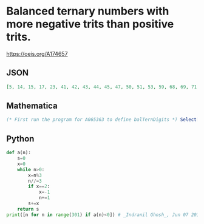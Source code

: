 # Balanced ternary numbers with more negative trits than positive trits\.
https://oeis.org/A174657
## JSON
```JSON
[5, 14, 15, 17, 23, 41, 42, 43, 44, 45, 47, 50, 51, 53, 59, 68, 69, 71, 77, 95, 122, 123, 124, 125, 126, 127, 128, 129, 131, 132, 133, 134, 135, 137, 140, 141, 143, 149, 150, 151, 152, 153, 155, 158, 159, 161, 167, 176, 177, 179, 185, 203, 204, 205, 206, 207, 209]
```
## Mathematica
```Mathematica
(* First run the program for A065363 to define balTernDigits *) Select[Range[210], Count[balTernDigits[#], -1] > Count[balTernDigits[#], 1] &] (* _Alonso del Arte_, Feb 26 2011 *)
```
## Python
```Python
def a(n):
    s=0
    x=0
    while n>0:
        x=n%3
        n//=3
        if x==2:
            x=-1
            n+=1
        s+=x
    return s
print([n for n in range(301) if a(n)<0]) # _Indranil Ghosh_, Jun 07 2017
```
